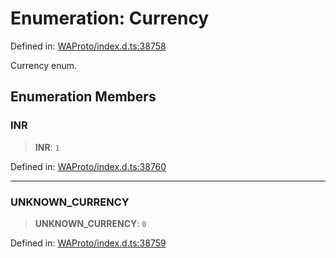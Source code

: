 # Enumeration: Currency

Defined in: [WAProto/index.d.ts:38758](https://github.com/Fokusdotid/bail/blob/cf6cc85134e12081bc635cea02cc0eee74033a81/WAProto/index.d.ts#L38758)

Currency enum.

## Enumeration Members

### INR

> **INR**: `1`

Defined in: [WAProto/index.d.ts:38760](https://github.com/Fokusdotid/bail/blob/cf6cc85134e12081bc635cea02cc0eee74033a81/WAProto/index.d.ts#L38760)

***

### UNKNOWN\_CURRENCY

> **UNKNOWN\_CURRENCY**: `0`

Defined in: [WAProto/index.d.ts:38759](https://github.com/Fokusdotid/bail/blob/cf6cc85134e12081bc635cea02cc0eee74033a81/WAProto/index.d.ts#L38759)

